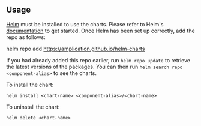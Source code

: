 ## Usage

[Helm](https://helm.sh) must be installed to use the charts. Please refer to
Helm's [documentation](https://helm.sh/docs) to get started. Once Helm has been set up correctly, add the repo as follows:

  helm repo add <component-alias> https://amplication.github.io/helm-charts

If you had already added this repo earlier, run `helm repo update` to retrieve the latest versions of the packages. You can then run `helm search repo <component-alias>` to see the charts.

To install the <chart-name> chart:

    helm install <chart-name> <component-alias>/<chart-name>

To uninstall the <chart-name> chart:

    helm delete <chart-name>